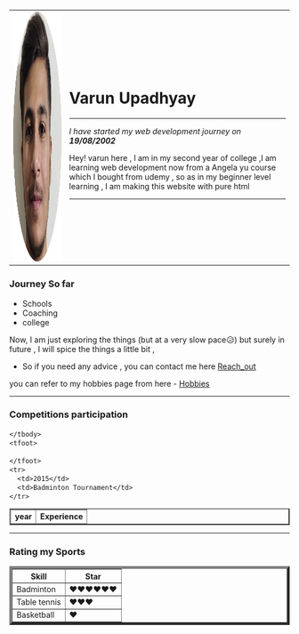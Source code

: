 
<!DOCTYPE html>
<!-- this plate tells browser what version of html that we are using -->
<html lang="en" dir="ltr">

<head>
  <meta charset="utf-8">
  <title> Varun's personal website </title>
</head>

<body>
  <!-- body ke andar type karna hai humein ,  -->

  <table cellspacing="200">
    <tr>
      <td><img src="nm-modified.png" alt="h" width="450" height="450"></td>
      <td>
        <h1>Varun Upadhyay</h1>
        <hr>
        <p><em>I have started my web development journey on <strong>19/08/2002</strong></em></p>
        <p>Hey! varun here , I am in my second year of college ,I am learning web development
          now from a Angela yu course which I bought from udemy , so as in my beginner level
          learning , I am making this website with pure html</p>
        <hr>
      </td>
    </tr>
  </table>

  <!-- My image I have taken from suppose quora , so if the quora server goes down , then your image will no
longer be available -->



  <h3>Journey So far</h3>
  <ul>
    <li>Schools</li>
    <li>Coaching</li>
    <li>college</li>
  </ul>
  Now, I am just exploring the things (but at a very slow pace😥)
  but surely in future , I will spice the things a little bit ,
  <br>
  <ul>
    <li>So if you need any advice , you can contact me here <a href="contact.html">Reach_out</a></li>
  </ul>
  you can refer to my hobbies page from here - <a href="Hobbies.html">Hobbies</a>
<hr>
  <h3>Competitions participation</h3>
  <table border="2">
    <thead>
      <tr>
        <th>year</th>
        <th>Experience</th>
      </tr>
    </thead>
    <tbody>

    </tbody>
    <tfoot>

    </tfoot>
    <tr>
      <td>2015</td>
      <td>Badminton Tournament</td>
    </tr>
<table cellspacing="12" border="5">
  <hr>
  <h3>Rating my Sports</h3>
      <th>Skill</th>
      <th>Star</th>
    </tbody>
    <tr>
      <td>Badminton</td>
      <td>❤️❤️❤️❤️❤️❤️</td>
    </tr>
    <tr>
      <td>Table tennis</td>
      <td>❤️❤️❤️</td>
    </tr>
    <tr>
      <td>Basketball</td>
      <td>❤️</td>
  </tr>
</table>
</body>


</html>


